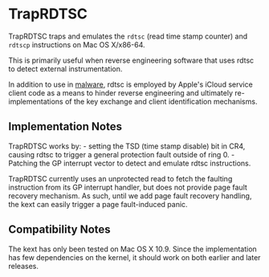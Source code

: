 TrapRDTSC
=========

TrapRDTSC traps and emulates the `rdtsc` (read time stamp counter) and `rdtscp` instructions
on Mac OS X/x86-64.

This is primarily useful when reverse engineering software that uses rdtsc to detect
external instrumentation.

In addition to use in [malware](https://www.f-secure.com/weblog/archives/00002067.html),
rdtsc is employed by Apple's iCloud service client code as a means to hinder reverse
engineering and ultimately re-implementations of the key exchange and client identification
mechanisms.

Implementation Notes
--------------------

TrapRDTSC works by:
    - setting the TSD (time stamp disable) bit in CR4, causing rdtsc to trigger
      a general protection fault outside of ring 0.
    - Patching the GP interrupt vector to detect and emulate rdtsc instructions.

TrapRDTSC currently uses an unprotected read to fetch the faulting instruction
from its GP interrupt handler, but does not provide page fault recovery mechanism. As
such, until we add page fault recovery handling, the kext can easily trigger a page
fault-induced panic.

Compatibility Notes
-------------------

The kext has only been tested on Mac OS X 10.9. Since the implementation has few
dependencies on the kernel, it should work on both earlier and later releases.
